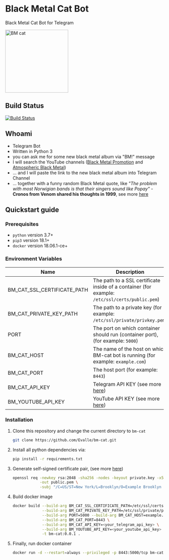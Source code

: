 # Black Metal Cat Bot

Black Metal Cat Bot for Telegram

<img src="https://user-images.githubusercontent.com/2839811/47450333-4589fb80-d7c5-11e8-85e9-9d242fc01063.jpg" alt="BM cat" width="200" height="200">   

## Build Status
[![Build Status](https://travis-ci.com/Evalle/bm-cat.svg?branch=master)](https://travis-ci.com/Evalle/bm-cat)

## Whoami



- Telegram Bot
- Written in Python 3
- you can ask me for some new black metal album via "BM!" message
- I will search the YouTube channels ([Black Metal Promotion](https://www.youtube.com/channel/UCzCWehBejA23yEz3zp7jlcg) and [Atmospheric Black Metal](https://www.youtube.com/channel/UCDLkzWN1rHY4eYkGnVruHVw))
- ... and I will paste the link to the new black metal album into Telegram Channel
- ... together with a funny random Black Metal quote, like *"The problem with most Norwigian bands is that their singers sound like Popay"* - **Cronos from Venom shared his thoughts in 1999**, see more [here](https://steemit.com/music/@worldofmusic/black-metal-most-creepy-quotes)

## Quickstart guide

### Prerequisites

- `python` version 3.7+
- `pip3` version 18.1+
- `docker` version 18.06.1-ce+

### Environment Variables

Name                        | Description
----------------------------|--------------------------------------------------------------------------------------
BM_CAT_SSL_CERTIFICATE_PATH | The path to a SSL certificate inside of a container (for example: `/etc/ssl/certs/public.pem`)
BM_CAT_PRIVATE_KEY_PATH     | The path to a private key (for example: `/etc/ssl/private/privkey.pem`)
PORT                        | The port on which container should run (container port), (for example: `5000`)
BM_CAT_HOST                 | The name of the host on which BM-cat bot is running (for example: `example.com`)
BM_CAT_PORT                 | The host port (for example: `8443`)
BM_CAT_API_KEY              | Telegram API KEY (see more [here](https://core.telegram.org/api/obtaining_api_id))
BM_YOUTUBE_API_KEY          | YouTube API KEY (see more [here](https://developers.google.com/youtube/v3/getting-started))

### Installation

1. Clone this repository and change the current directory to `bm-cat`

    ```bash
    git clone https://github.com/Evalle/bm-cat.git
    ```

1. Install all python dependencies via:

    ```bash
    pip install -r requirements.txt
    ```

1. Generate self-signed certificate pair, (see more [here](https://core.telegram.org/bots/self-signed))

    ```bash
    openssl req -newkey rsa:2048 -sha256 -nodes -keyout private.key -x509 -days 365 \
                -out public.pem \
                -subj "/C=US/ST=New York/L=Brooklyn/O=Example Brooklyn Company/CN=YOURDOMAIN.EXAMPLE"
    ```

1. Build docker image

    ```bash
    docker build --build-arg BM_CAT_SSL_CERTIFICATE_PATH=/etc/ssl/certs/public.pem \
                 --build-arg BM_CAT_PRIVATE_KEY_PATH=/etc/ssl/private/privkey.pem \
                 --build-arg PORT=5000 --build-arg BM_CAT_HOST=example.com \
                 --build-arg BM_CAT_PORT=8443 \
                 --build-arg BM_CAT_API_KEY=<your_telegram_api_key> \
                 --build-arg BM_YOUTUBE_API_KEY=<your_youtube_api_key> \
                 -t bm-cat:0.0.1 .
    ```

1. Finally, run docker container

    ```bash
    docker run -d --restart=always --privileged -p 8443:5000/tcp bm-cat:0.0.1
    ```
